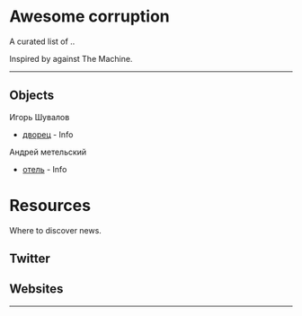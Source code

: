 # Awesome corruption

A curated list of ..

Inspired by against The Machine.

---

## Objects

Игорь Шувалов
* [дворец](https://github.com/awesome-corruption/main/blob/master/MCV3/info.md) - Info

Андрей метельский
* [отель](https://github.com/awesome-corruption/main/blob/master/herrenanger/readme.md) - Info


# Resources

Where to discover news.


## Twitter


## Websites


- - -
